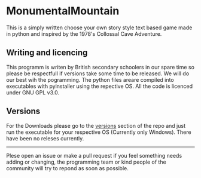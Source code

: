 # MonumentalMountain
This is a simply written choose your own story style text based game made in python and inspired by the 1978's Collossal Cave Adventure.

## Writing and licencing

This programm is writen by British secondary schoolers in our spare time so please be respectfull if versions take some time to be released. We will do our best wih the pogramming. The python files areare compiled into executables with pyinstaller using the repective OS. All the code is licenced under GNU GPL v3.0.

## Versions

For the Downloads please go to the [versions](https://github.com/JTech-Labs/MonumentalMountain/releases) section of the repo and just run the executable for your respective OS (Currently only Windows). There have been no releses currently.

---

Plese open an issue or make a pull request if you feel something needs adding or changing, the programming team or kind people of the community will try to repond as soon as possible.
